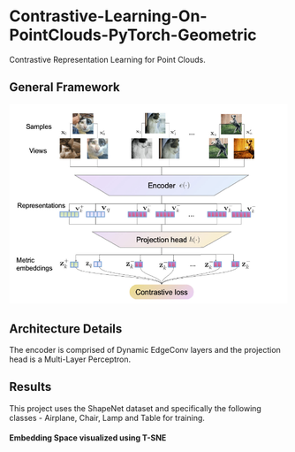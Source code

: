 # Contrastive-Learning-On-PointClouds-PyTorch-Geometric
Contrastive Representation Learning for Point Clouds.

## General Framework

![](images/contrastive_learning_framework.png)

## Architecture Details

The encoder is comprised of Dynamic EdgeConv layers and the projection head is a Multi-Layer Perceptron.

## Results

This project uses the ShapeNet dataset and specifically the following classes - Airplane, Chair, Lamp and Table for training. 

#### Embedding Space visualized using T-SNE

